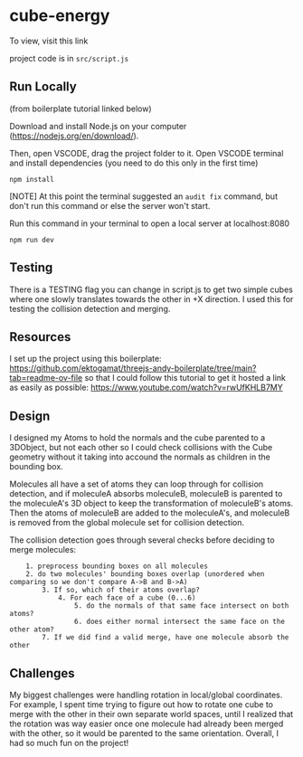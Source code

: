 # cube-energy

To view, visit this link

project code is in `src/script.js`

## Run Locally

(from boilerplate tutorial linked below)

Download and install Node.js on your computer (https://nodejs.org/en/download/).

Then, open VSCODE, drag the project folder to it. Open VSCODE terminal and install dependencies (you need to do this only in the first time)
```
npm install
```

[NOTE] At this point the terminal suggested an `audit fix` command, but don't run this command or else the server won't start.

Run this command in your terminal to open a local server at localhost:8080
```
npm run dev
```

## Testing

There is a TESTING flag you can change in script.js to get two simple cubes where one slowly translates towards the other in +X direction. I used this for testing the collision detection and merging.

## Resources

I set up the project using this boilerplate: https://github.com/ektogamat/threejs-andy-boilerplate/tree/main?tab=readme-ov-file
so that I could follow this tutorial to get it hosted a link as easily as possible: https://www.youtube.com/watch?v=rwUfKHLB7MY

## Design

I designed my Atoms to hold the normals and the cube parented to a 3DObject, but not each other so I could check collisions with the Cube geometry without it taking into accound the normals as children in the bounding box.

Molecules all have a set of atoms they can loop through for collision detection, and if moleculeA absorbs moleculeB, moleculeB is parented to the moleculeA's 3D object to keep the transformation of moleculeB's atoms.  Then the atoms of moleculeB are added to the moleculeA's, and moleculeB is removed from the global molecule set for collision detection.

The collision detection goes through several checks before deciding to merge molecules:
```
	1. preprocess bounding boxes on all molecules
	2. do two molecules' bounding boxes overlap (unordered when comparing so we don't compare A->B and B->A)
		3. If so, which of their atoms overlap?
			4. For each face of a cube (0...6)
				5. do the normals of that same face intersect on both atoms?
				6. does either normal intersect the same face on the other atom?
		7. If we did find a valid merge, have one molecule absorb the other
```

## Challenges

My biggest challenges were handling rotation in local/global coordinates. For example, I spent time trying to figure out how to rotate one cube to merge with the other in their own separate world spaces, until I realized that the rotation was way easier once one molecule had already been merged with the other, so it would be parented to the same orientation. Overall, I had so much fun on the project!
